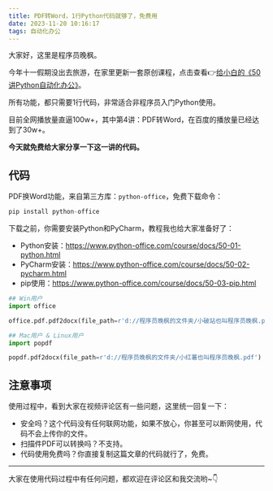 ```yaml
---
title: PDF转Word，1行Python代码就够了，免费用
date: 2023-11-20 10:16:17
tags: 自动化办公
---
```


大家好，这里是程序员晚枫。

今年十一假期没出去旅游，在家里更新一套原创课程，点击查看👉[给小白的《50讲Python自动化办公》](https://mp.weixin.qq.com/s/tKlzVee4kmJk4dGfKvVnFQ)。

所有功能，都只需要1行代码，非常适合非程序员入门Python使用。

目前全网播放量直逼100w+，其中第4讲：PDF转Word，在百度的播放量已经达到了30w+。

**今天就免费给大家分享一下这一讲的代码。**



## 代码

PDF换Word功能，来自第三方库：``python-office``，免费下载命令：

```python
pip install python-office
```

下载之前，你需要安装Python和PyCharm，教程我也给大家准备好了：

- Python安装：https://www.python-office.com/course/docs/50-01-python.html
- PyCharm安装：https://www.python-office.com/course/docs/50-02-pycharm.html
- pip使用：https://www.python-office.com/course/docs/50-03-pip.html

```python
## Win用户
import office

office.pdf.pdf2docx(file_path=r'd://程序员晚枫的文件夹/小破站也叫程序员晚枫.pdf')

## Mac用户 & Linux用户
import popdf

popdf.pdf2docx(file_path=r'd://程序员晚枫的文件夹/小红薯也叫程序员晚枫.pdf')
```

## 注意事项

使用过程中，看到大家在视频评论区有一些问题，这里统一回复一下：

- 安全吗？这个代码没有任何联网功能，如果不放心，你甚至可以断网使用，代码不会上传你的文件。
- 扫描件PDF可以转换吗？不支持。
- 代码使用免费吗？你直接复制这篇文章的代码就行了，免费。

----


大家在使用代码过程中有任何问题，都欢迎在评论区和我交流哟~👇

